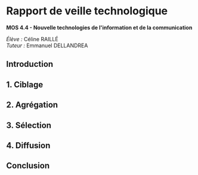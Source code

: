 # Rapport de veille technologique

**MOS 4.4 - Nouvelle technologies de l'information et de la communication**

*Élève :* Céline RAILLÉ<br/>
*Tuteur :* Emmanuel DELLANDREA


## Introduction


## 1. Ciblage


## 2. Agrégation


## 3. Sélection


## 4. Diffusion


## Conclusion

